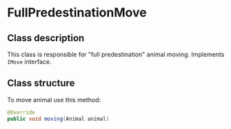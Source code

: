 # FullPredestinationMove
## Class description
This class is responsible for "full predestination" animal moving.
Implements `IMove` interface.

## Class structure
To move animal use this method:
```java
@Override
public void moving(Animal animal)
```